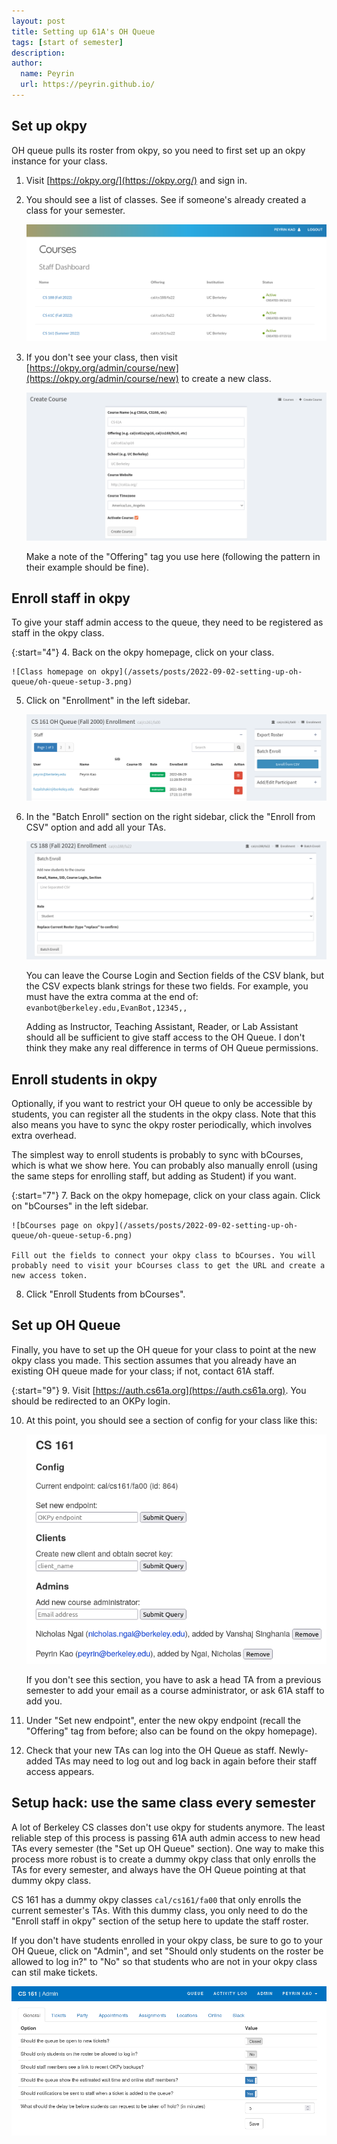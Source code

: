 ```yaml
---
layout: post
title: Setting up 61A's OH Queue
tags: [start of semester]
description: 
author:
  name: Peyrin
  url: https://peyrin.github.io/
---
```


## Set up okpy

OH queue pulls its roster from okpy, so you need to first set up an okpy instance for your class.

1. Visit [https://okpy.org/](https://okpy.org/) and sign in.

2. You should see a list of classes. See if someone's already created a class for your semester.

    ![List of classes on okpy](/assets/posts/2022-09-02-setting-up-oh-queue/oh-queue-setup-1.png)

3. If you don't see your class, then visit [https://okpy.org/admin/course/new](https://okpy.org/admin/course/new) to create a new class.

    ![New class setup on okpy](/assets/posts/2022-09-02-setting-up-oh-queue/oh-queue-setup-2.png)

    Make a note of the "Offering" tag you use here (following the pattern in their example should be fine).


## Enroll staff in okpy

To give your staff admin access to the queue, they need to be registered as staff in the okpy class.

{:start="4"}
4. Back on the okpy homepage, click on your class.

    ![Class homepage on okpy](/assets/posts/2022-09-02-setting-up-oh-queue/oh-queue-setup-3.png)

5. Click on "Enrollment" in the left sidebar.

    ![Class homepage on okpy](/assets/posts/2022-09-02-setting-up-oh-queue/oh-queue-setup-4.png)

6. In the "Batch Enroll" section on the right sidebar, click the "Enroll from CSV" option and add all your TAs.

    ![Enrollment page on okpy](/assets/posts/2022-09-02-setting-up-oh-queue/oh-queue-setup-5.png)

    You can leave the Course Login and Section fields of the CSV blank, but the CSV expects blank strings for these two fields. For example, you must have the extra comma at the end of: `evanbot@berkeley.edu,EvanBot,12345,,`

    Adding as Instructor, Teaching Assistant, Reader, or Lab Assistant should all be sufficient to give staff access to the OH Queue. I don't think they make any real difference in terms of OH Queue permissions.


## Enroll students in okpy

Optionally, if you want to restrict your OH queue to only be accessible by students, you can register all the students in the okpy class. Note that this also means you have to sync the okpy roster periodically, which involves extra overhead.

The simplest way to enroll students is probably to sync with bCourses, which is what we show here. You can probably also manually enroll (using the same steps for enrolling staff, but adding as Student) if you want.

{:start="7"}
7. Back on the okpy homepage, click on your class again. Click on "bCourses" in the left sidebar.

    ![bCourses page on okpy](/assets/posts/2022-09-02-setting-up-oh-queue/oh-queue-setup-6.png)

    Fill out the fields to connect your okpy class to bCourses. You will probably need to visit your bCourses class to get the URL and create a new access token.

8. Click "Enroll Students from bCourses".


## Set up OH Queue

Finally, you have to set up the OH queue for your class to point at the new okpy class you made. This section assumes that you already have an existing OH queue made for your class; if not, contact 61A staff.

{:start="9"}
9. Visit [https://auth.cs61a.org](https://auth.cs61a.org). You should be redirected to an OKPy login.

10. At this point, you should see a section of config for your class like this:

    ![CS 161 config section on auth.cs61a.org](/assets/posts/2022-09-02-setting-up-oh-queue/oh-queue-setup-7.png)

    If you don't see this section, you have to ask a head TA from a previous semester to add your email as a course administrator, or ask 61A staff to add you.

11. Under "Set new endpoint", enter the new okpy endpoint (recall the "Offering" tag from before; also can be found on the okpy homepage).

12. Check that your new TAs can log into the OH Queue as staff. Newly-added TAs may need to log out and log back in again before their staff access appears.


## Setup hack: use the same class every semester

A lot of Berkeley CS classes don't use okpy for students anymore. The least reliable step of this process is passing 61A auth admin access to new head TAs every semester (the "Set up OH Queue" section). One way to make this process more robust is to create a dummy okpy class that only enrolls the TAs for every semester, and always have the OH Queue pointing at that dummy okpy class. 

CS 161 has a dummy okpy classes `cal/cs161/fa00` that only enrolls the current semester's TAs. With this dummy class, you only need to do the "Enroll staff in okpy" section of the setup here to update the staff roster.

If you don't have students enrolled in your okpy class, be sure to go to your OH Queue, click on "Admin", and set "Should only students on the roster be allowed to log in?" to "No" so that students who are not in your okpy class can stil make tickets.

![OH Queue admin settings](/assets/posts/2022-09-02-setting-up-oh-queue/oh-queue-setup-8.png)